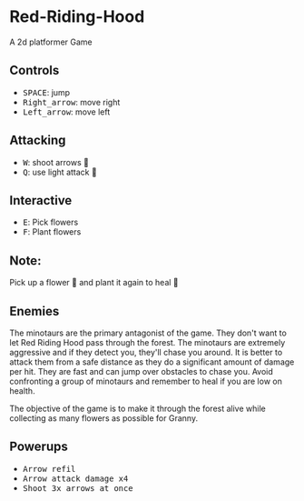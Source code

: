 # Red-Riding-Hood

A 2d platformer Game

## Controls

- <kbd>SPACE</kbd>: jump
- <kbd>Right_arrow</kbd>: move right
- <kbd>Left_arrow</kbd>: move left

## Attacking

- <kbd>W</kbd>: shoot arrows :bow_and_arrow:
- <kbd>Q</kbd>: use light attack :knife:

## Interactive

- <kbd>E</kbd>: Pick flowers
- <kbd>F</kbd>: Plant flowers

## Note:

Pick up a flower :sunflower: and plant it again to heal :hospital:

## Enemies

The minotaurs are the primary antagonist of the game. They don't want to let Red Riding Hood pass through the forest. The minotaurs are extremely aggressive and if they detect you, they'll chase you around. It is better to attack them from a safe distance as they do a significant amount of damage per hit. They are fast and can jump over obstacles to chase you. Avoid confronting a group of minotaurs and remember to heal if you are low on health.

The objective of the game is to make it through the forest alive while collecting as many flowers as possible for Granny.

## Powerups

- <kbd>Arrow refil</kbd>
- <kbd>Arrow attack damage x4</kbd>
- <kbd>Shoot 3x arrows at once</kbd>